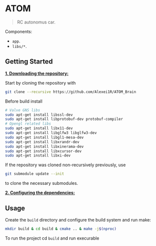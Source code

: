 # ATOM

> RC autonomus car.

Components:

- `app`.
- `libs/*`.


## Getting Started
<ins>**1. Downloading the repository:**</ins>

Start by cloning the repository with 

```bash
git clone --recursive https://github.com/Alexei1R/ATOM_Brain
```


Before build install
```bash
# Valve GNS libs
sudo apt-get install libssl-dev
sudo apt-get install libprotobuf-dev protobuf-compiler
# Opengl related libs
sudo apt-get install libx11-dev
sudo apt-get install libglfw3 libglfw3-dev
sudo apt-get install libgl1-mesa-dev
sudo apt-get install libxrandr-dev
sudo apt-get install libxinerama-dev
sudo apt-get install libxcursor-dev
sudo apt-get install libxi-dev
```


If the repository was cloned non-recursively previously, use 
```bash
git submodule update --init
```
to clone the necessary submodules.

<ins>**2. Configuring the dependencies:**</ins>

## Usage

Create the `build` directory and configure the build system and run make:

```bash
mkdir build & cd build & cmake .. & make -j$(nproc)
```

To run the project cd `build` and run execurable

